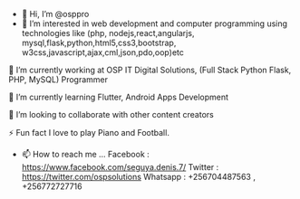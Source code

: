 - 👋 Hi, I’m @osppro
- 👀 I’m interested in web development and computer programming using technologies like
    (php, nodejs,react,angularjs, mysql,flask,python,html5,css3,bootstrap,
      w3css,javascript,ajax,cml,json,pdo,oop)etc

🔭 I’m currently working at OSP IT Digital Solutions, (Full Stack Python Flask, PHP, MySQL) Programmer

🌱 I’m currently learning Flutter, Android Apps Development

👯 I’m looking to collaborate with other content creators

⚡ Fun fact I love to play Piano and Football.

- 📫 How to reach me ...
Facebook : 
https://www.facebook.com/seguya.denis.7/
Twitter : 
https://twitter.com/ospsolutions
Whatsapp : +256704487563 , +256772727716


<!---
osppro/osppro is a ✨ special ✨ repository because its `README.md` (this file) appears on your GitHub profile.
You can click the Preview link to take a look at your changes.
--->
